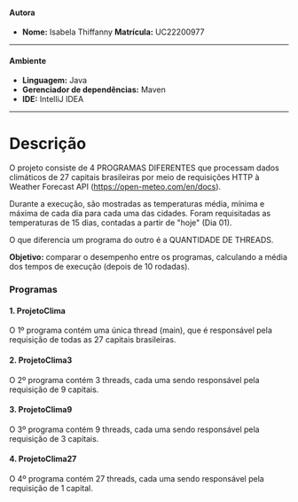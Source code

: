 #### Autora

- **Nome:** Isabela Thiffanny **Matrícula:** UC22200977

---
#### Ambiente

- **Linguagem:** Java
- **Gerenciador de dependências:** Maven
- **IDE:** IntelliJ IDEA

---
# Descrição

O projeto consiste de 4 PROGRAMAS DIFERENTES que processam dados climáticos de 27 capitais brasileiras por meio de requisições HTTP à Weather Forecast API (https://open-meteo.com/en/docs).

Durante a execução, são mostradas as temperaturas média, mínima e máxima de cada dia para cada uma das cidades.
Foram requisitadas as temperaturas de 15 dias, contadas a partir de "hoje" (Dia 01).

O que diferencia um programa do outro é a QUANTIDADE DE THREADS.

**Objetivo:** comparar o desempenho entre os programas, calculando a média dos tempos de execução (depois de 10 rodadas).

### Programas

#### 1. ProjetoClima

O 1º programa contém uma única thread (main), que é responsável pela requisição de todas as 27 capitais brasileiras.

#### 2. ProjetoClima3

O 2º programa contém 3 threads, cada uma sendo responsável pela requisição de 9 capitais.

#### 3. ProjetoClima9

O 3º programa contém 9 threads, cada uma sendo responsável pela requisição de 3 capitais.

#### 4. ProjetoClima27

O 4º programa contém 27 threads, cada uma sendo responsável pela requisição de 1 capital.
